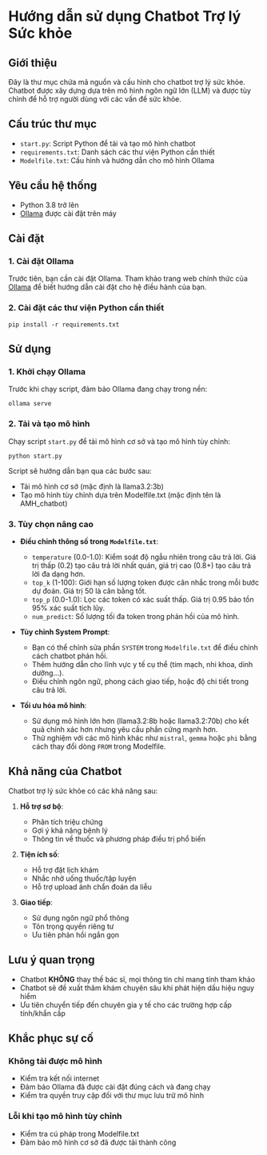 # Hướng dẫn sử dụng Chatbot Trợ lý Sức khỏe

## Giới thiệu
Đây là thư mục chứa mã nguồn và cấu hình cho chatbot trợ lý sức khỏe. Chatbot được xây dựng dựa trên mô hình ngôn ngữ lớn (LLM) và được tùy chỉnh để hỗ trợ người dùng với các vấn đề sức khỏe.

## Cấu trúc thư mục
- `start.py`: Script Python để tải và tạo mô hình chatbot
- `requirements.txt`: Danh sách các thư viện Python cần thiết
- `Modelfile.txt`: Cấu hình và hướng dẫn cho mô hình Ollama

## Yêu cầu hệ thống
- Python 3.8 trở lên
- [Ollama](https://ollama.ai/) được cài đặt trên máy

## Cài đặt

### 1. Cài đặt Ollama
Trước tiên, bạn cần cài đặt Ollama. Tham khảo trang web chính thức của [Ollama](https://ollama.ai/) để biết hướng dẫn cài đặt cho hệ điều hành của bạn.

### 2. Cài đặt các thư viện Python cần thiết
```
pip install -r requirements.txt
```

## Sử dụng

### 1. Khởi chạy Ollama
Trước khi chạy script, đảm bảo Ollama đang chạy trong nền:
```g:\Ollama testing\start.py g:\Ollama testing\Modelfile.txt g:\Ollama testing\requirements.txt
ollama serve
```

### 2. Tải và tạo mô hình
Chạy script `start.py` để tải mô hình cơ sở và tạo mô hình tùy chỉnh:
```
python start.py
```

Script sẽ hướng dẫn bạn qua các bước sau:
- Tải mô hình cơ sở (mặc định là llama3.2:3b)
- Tạo mô hình tùy chỉnh dựa trên Modelfile.txt (mặc định tên là AMH_chatbot)

### 3. Tùy chọn nâng cao
- **Điều chỉnh thông số trong `Modelfile.txt`**:
  - `temperature` (0.0-1.0): Kiểm soát độ ngẫu nhiên trong câu trả lời. Giá trị thấp (0.2) tạo câu trả lời nhất quán, giá trị cao (0.8+) tạo câu trả lời đa dạng hơn.
  - `top_k` (1-100): Giới hạn số lượng token được cân nhắc trong mỗi bước dự đoán. Giá trị 50 là cân bằng tốt.
  - `top_p` (0.0-1.0): Lọc các token có xác suất thấp. Giá trị 0.95 bảo tồn 95% xác suất tích lũy.
  - `num_predict`: Số lượng tối đa token trong phản hồi của mô hình.

- **Tùy chỉnh System Prompt**:
  - Bạn có thể chỉnh sửa phần `SYSTEM` trong `Modelfile.txt` để điều chỉnh cách chatbot phản hồi.
  - Thêm hướng dẫn cho lĩnh vực y tế cụ thể (tim mạch, nhi khoa, dinh dưỡng...).
  - Điều chỉnh ngôn ngữ, phong cách giao tiếp, hoặc độ chi tiết trong câu trả lời.

- **Tối ưu hóa mô hình**:
  - Sử dụng mô hình lớn hơn (llama3.2:8b hoặc llama3.2:70b) cho kết quả chính xác hơn nhưng yêu cầu phần cứng mạnh hơn.
  - Thử nghiệm với các mô hình khác như `mistral`, `gemma` hoặc `phi` bằng cách thay đổi dòng `FROM` trong Modelfile.

## Khả năng của Chatbot
Chatbot trợ lý sức khỏe có các khả năng sau:

1. **Hỗ trợ sơ bộ**:
   - Phân tích triệu chứng
   - Gợi ý khả năng bệnh lý
   - Thông tin về thuốc và phương pháp điều trị phổ biến

2. **Tiện ích số**:
   - Hỗ trợ đặt lịch khám
   - Nhắc nhở uống thuốc/tập luyện
   - Hỗ trợ upload ảnh chẩn đoán da liễu

3. **Giao tiếp**:
   - Sử dụng ngôn ngữ phổ thông
   - Tôn trọng quyền riêng tư
   - Ưu tiên phản hồi ngắn gọn

## Lưu ý quan trọng
- Chatbot **KHÔNG** thay thế bác sĩ, mọi thông tin chỉ mang tính tham khảo
- Chatbot sẽ đề xuất thăm khám chuyên sâu khi phát hiện dấu hiệu nguy hiểm
- Ưu tiên chuyển tiếp đến chuyên gia y tế cho các trường hợp cấp tính/khẩn cấp

## Khắc phục sự cố

### Không tải được mô hình
- Kiểm tra kết nối internet
- Đảm bảo Ollama đã được cài đặt đúng cách và đang chạy
- Kiểm tra quyền truy cập đối với thư mục lưu trữ mô hình

### Lỗi khi tạo mô hình tùy chỉnh
- Kiểm tra cú pháp trong Modelfile.txt
- Đảm bảo mô hình cơ sở đã được tải thành công
